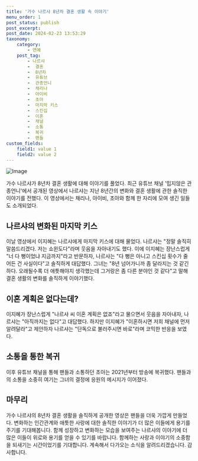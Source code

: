 ```yaml
---
title: '가수 나르샤 8년차 결혼 생활 속 이야기'
menu_order: 1
post_status: publish
post_excerpt: 
post_date: 2024-02-23 13:53:29
taxonomy:
    category:
        - 연예
    post_tag:
        - 나르샤
        -  결혼
        -  8년차
        -  유튜브
        -  관종언니
        -  채리나
        -  아이비
        -  초아
        -  마지막 키스
        -  스킨십
        -  이혼
        -  채널
        -  소통
        -  복귀
        -  팬들
custom_fields:
    field1: value 1
    field2: value 2
---
```


![Image](https://mimgnews.pstatic.net/image/408/2024/02/23/0000215622_001_20240223090201412.jpg?type=w540)

가수 나르샤가 8년차 결혼 생활에 대해 이야기를 풀었다. 최근 유튜브 채널 '밉지않은 관종언니'에서 공개된 영상에서 나르샤는 지난 8년간의 변화와 결혼 생활에 관한 솔직한 이야기를 전했다. 이 영상에서는 채리나, 아이비, 초아와 함께 한 자리에 모여 생긴 일들도 소개되었다.
## 나르샤의 변화된 마지막 키스
이날 영상에서 이지혜는 나르샤에게 마지막 키스에 대해 물었다. 나르샤는 "정말 솔직히 말씀드리겠다. 저는 쇼윈도다"라며 웃음을 자아내기도 했다. 이에 이지혜는 장난스럽게 "너 다 뻥이었냐 지금까지"라고 반문하자, 나르샤는 "다 뻥은 아니고 스킨십 횟수가 줄어든 건 사실이다"고 솔직하게 대답했다. 그녀는 "8년 넘어가니까 좀 달라지는 것 같긴 하다. 오래될수록 더 애틋해야지 생각했는데 그거랑은 좀 다른 분야인 것 같다"고 말해 결혼 생활의 변화를 솔직하게 이야기했다.
## 이혼 계획은 없다는데?
이지혜가 장난스럽게 "나르샤 씨 이혼 계획은 없죠"라고 물으면서 웃음을 자아내자, 나르샤는 "아직까지는 없다"고 대답했다. 하지만 이지혜가 "이혼하시면 저희 채널에 먼저 알려달라"고 제안하자 나르샤는 "단독으로 불러주시면 바로"라며 코믹한 반응을 보였다.
## 소통을 통한 복귀
이후 유튜브 채널을 통해 팬들과 소통하던 초아는 2021년부터 방송에 복귀했다. 팬들과의 소통을 소중히 여기는 그녀의 결정에 응원의 메시지가 이어졌다.
## 마무리
가수 나르샤의 8년차 결혼 생활을 솔직하게 공개한 영상은 팬들을 더욱 가깝게 만들었다. 변화하는 인간관계와 애틋한 사랑에 대한 솔직한 이야기가 더 많은 이들에게 용기를 주기를 기대해봅니다. 함께 성장하고 변화하는 모습을 보여주는 나르샤의 이야기에 더 많은 이들이 위로와 용기를 얻을 수 있기를 바랍니다. 함께하는 사랑과 이야기의 소중함을 되새기는 시간이었기를 기대합니다. 계속해서 다가오는 소식을 알려드리겠습니다. 감사합니다.
